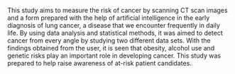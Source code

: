 This study aims to measure the risk of cancer by scanning CT scan images and a form prepared with the help of
artificial intelligence in the early diagnosis of lung cancer, a disease that we encounter frequently in daily life. By
using data analysis and statistical methods, it was aimed to detect cancer from every angle by studying two different
data sets. With the findings obtained from the user, it is seen that obesity, alcohol use and genetic risks play an
important role in developing cancer. This study was prepared to help raise awareness of at-risk patient candidates.
